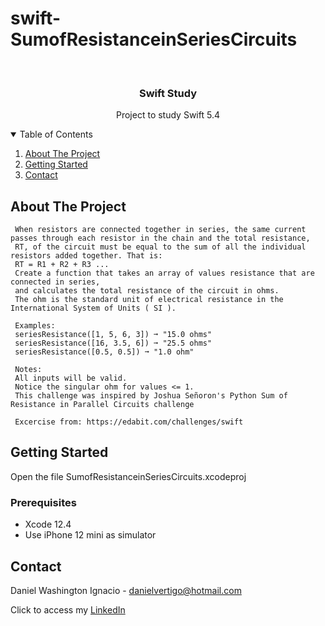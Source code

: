 # swift-SumofResistanceinSeriesCircuits

<!-- PROJECT LOGO -->
<br />
<p align="center">

  <h3 align="center">Swift Study</h3>
  <p align="center">
    Project to study Swift 5.4
  </p>
</p>



<!-- TABLE OF CONTENTS -->
<details open="open">
  <summary>Table of Contents</summary>
  <ol>
    <li>
      <a href="#about-the-project">About The Project</a>
    </li>
    <li>
      <a href="#getting-started">Getting Started</a>
    </li>
    <li><a href="#contact">Contact</a></li>
  </ol>
</details>



<!-- ABOUT THE PROJECT -->
## About The Project
 
  
     When resistors are connected together in series, the same current passes through each resistor in the chain and the total resistance,
     RT, of the circuit must be equal to the sum of all the individual resistors added together. That is:
     RT = R1 + R2 + R3 ...
     Create a function that takes an array of values resistance that are connected in series,
     and calculates the total resistance of the circuit in ohms.
     The ohm is the standard unit of electrical resistance in the International System of Units ( SI ).
     
     Examples:
     seriesResistance([1, 5, 6, 3]) ➞ "15.0 ohms"
     seriesResistance([16, 3.5, 6]) ➞ "25.5 ohms"
     seriesResistance([0.5, 0.5]) ➞ "1.0 ohm"
     
     Notes:
     All inputs will be valid.
     Notice the singular ohm for values <= 1.
     This challenge was inspired by Joshua Señoron's Python Sum of Resistance in Parallel Circuits challenge

     Excercise from: https://edabit.com/challenges/swift


<!-- GETTING STARTED -->
## Getting Started

Open the file SumofResistanceinSeriesCircuits.xcodeproj 

### Prerequisites

* Xcode 12.4
* Use iPhone 12 mini as simulator 

<!-- CONTACT -->
## Contact

Daniel Washington Ignacio - danielvertigo@hotmail.com

Click to access my [LinkedIn](https://www.linkedin.com/in/daniel-washington-ignacio-ab439b164/)
